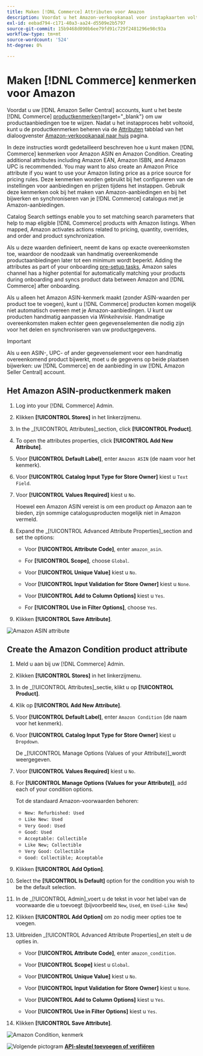 ```yaml
---
title: Maken [!DNL Commerce] Attributen voor Amazon
description: Voordat u het Amazon-verkoopkanaal voor instapkaarten voltooit, moet u controleren of u over de vereiste [!UICONTROL Commerce] productkenmerken.
exl-id: eebad794-c171-40a3-aa24-d5509e2b5797
source-git-commit: 15b9468d090b6ee79fd91c729f2481296e98c93a
workflow-type: tm+mt
source-wordcount: '524'
ht-degree: 0%

---
```


# Maken [!DNL Commerce] kenmerken voor Amazon

Voordat u uw [!DNL Amazon Seller Central] accounts, kunt u het beste [!DNL Commerce] [productkenmerken](https://docs.magento.com/user-guide/stores/attributes-product.html){target=&quot;_blank&quot;} om uw productaanbiedingen toe te wijzen. Nadat u het instapproces hebt voltooid, kunt u de productkenmerken beheren via de [Attributen](./managing-attributes.md) tabblad van het dialoogvenster [Amazon-verkoopkanaal naar huis](./amazon-sales-channel-home.md) pagina.

In deze instructies wordt gedetailleerd beschreven hoe u kunt maken [!DNL Commerce] kenmerken voor Amazon ASIN en Amazon Condition. Creating additional attributes including Amazon EAN, Amazon ISBN, and Amazon UPC is recommended. You may want to also create an Amazon Price attribute if you want to use your Amazon listing price as a price source for pricing rules. Deze kenmerken worden gebruikt bij het configureren van de instellingen voor aanbiedingen en prijzen tijdens het instappen. Gebruik deze kenmerken ook bij het maken van Amazon-aanbiedingen en bij het bijwerken en synchroniseren van je [!DNL Commerce] catalogus met je Amazon-aanbiedingen.

Catalog Search settings enable you to set matching search parameters that help to map eligible [!DNL Commerce] products with Amazon listings. When mapped, Amazon activates actions related to pricing, quantity, overrides, and order and product synchronization.

Als u deze waarden definieert, neemt de kans op exacte overeenkomsten toe, waardoor de noodzaak van handmatig overeenkomende productaanbiedingen later tot een minimum wordt beperkt. Adding the attributes as part of your onboarding [pre-setup tasks](./amazon-pre-setup-tasks.md), Amazon sales channel has a higher potential for automatically matching your products during onboarding and syncs product data between Amazon and [!DNL Commerce] after onboarding.

Als u alleen het Amazon ASIN-kenmerk maakt (zonder ASIN-waarden per product toe te voegen), kunt u [!DNL Commerce] producten komen mogelijk niet automatisch overeen met je Amazon-aanbiedingen. U kunt uw producten handmatig aanpassen via _Winkelrevisie_. Handmatige overeenkomsten maken echter geen gegevenselementen die nodig zijn voor het delen en synchroniseren van uw productgegevens.

>[!IMPORTANT]
>
>Als u een ASIN-, UPC- of ander gegevenselement voor een handmatig overeenkomend product bijwerkt, moet u de gegevens op beide plaatsen bijwerken: uw [!DNL Commerce] en de aanbieding in uw [!DNL Amazon Seller Central] account.

## Het Amazon ASIN-productkenmerk maken

1. Log into your [!DNL Commerce] Admin.

1. Klikken **[!UICONTROL Stores]** in het linkerzijmenu.

1. In the _[!UICONTROL Attributes]_section, click **[!UICONTROL Product]**.

1. To open the attributes properties, click **[!UICONTROL Add New Attribute]**.

1. Voor **[!UICONTROL Default Label]**, enter `Amazon ASIN` (de naam voor het kenmerk).

1. Voor **[!UICONTROL Catalog Input Type for Store Owner]** kiest u `Text Field`.

1. Voor **[!UICONTROL Values Required]** kiest u `No`.

   Hoewel een Amazon ASIN vereist is om een product op Amazon aan te bieden, zijn sommige catalogusproducten mogelijk niet in Amazon vermeld.

1. Expand the _[!UICONTROL Advanced Attribute Properties]_section and set the options:

   - Voor **[!UICONTROL Attribute Code]**, enter `amazon_asin`.

   - For **[!UICONTROL Scope]**, choose `Global`.

   - Voor **[!UICONTROL Unique Value]** kiest u `No`.

   - Voor **[!UICONTROL Input Validation for Store Owner]** kiest u `None`.

   - Voor **[!UICONTROL Add to Column Options]** kiest u `Yes`.

   - For **[!UICONTROL Use in Filter Options]**, choose `Yes`.

1. Klikken **[!UICONTROL Save Attribute]**.

![Amazon ASIN attribute](assets/creating-asin-attribute.png)

## Create the Amazon Condition product attribute

1. Meld u aan bij uw [!DNL Commerce] Admin.

1. Klikken **[!UICONTROL Stores]** in het linkerzijmenu.

1. In de _[!UICONTROL Attributes]_sectie, klikt u op **[!UICONTROL Product]**.

1. Klik op **[!UICONTROL Add New Attribute]**.

1. Voor **[!UICONTROL Default Label]**, enter `Amazon Condition` (de naam voor het kenmerk).

1. Voor **[!UICONTROL Catalog Input Type for Store Owner]** kiest u `Dropdown`.

   De _[!UICONTROL Manage Options (Values of your Attribute)]_wordt weergegeven.

1. Voor **[!UICONTROL Values Required]** kiest u `No`.

1. For **[!UICONTROL Manage Options (Values for your Attribute)]**, add each of your condition options.

   Tot de standaard Amazon-voorwaarden behoren:

   - `New: Refurbished: Used`
   - `Like New: Used`
   - `Very Good: Used`
   - `Good: Used`
   - `Acceptable: Collectible`
   - `Like New; Collectible`
   - `Very Good: Collectible`
   - `Good: Collectible; Acceptable`

1. Klikken **[!UICONTROL Add Option]**.

1. Select the **[!UICONTROL Is Default]** option for the condition you wish to be the default selection.

1. In de _[!UICONTROL Admin]_voert u de tekst in voor het label van de voorwaarde die u toevoegt (bijvoorbeeld `New`, `Used`, en `Used-Like New`)

1. Klikken **[!UICONTROL Add Option]** om zo nodig meer opties toe te voegen.

1. Uitbreiden _[!UICONTROL Advanced Attribute Properties]_en stelt u de opties in.

   - Voor **[!UICONTROL Attribute Code]**, enter `amazon_condition`.

   - Voor **[!UICONTROL Scope]** kiest u `Global`.

   - Voor **[!UICONTROL Unique Value]** kiest u `No`.

   - Voor **[!UICONTROL Input Validation for Store Owner]** kiest u `None`.

   - Voor **[!UICONTROL Add to Column Options]** kiest u `Yes`.

   - Voor **[!UICONTROL Use in Filter Options]** kiest u `Yes`.

1. Klikken **[!UICONTROL Save Attribute]**.

![Amazon Condition, kenmerk](assets/creating-amazon-condition-attribute.png)

![Volgende pictogram](assets/btn-next.png) [**API-sleutel toevoegen of verifiëren**](./amazon-verify-api-key.md)
